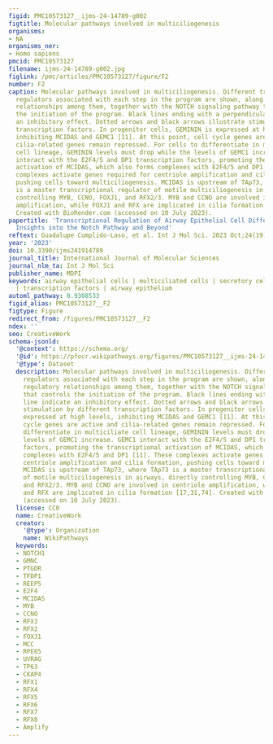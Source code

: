 ```yaml
---
figid: PMC10573127__ijms-24-14789-g002
figtitle: Molecular pathways involved in multiciliogenesis
organisms:
- NA
organisms_ner:
- Homo sapiens
pmcid: PMC10573127
filename: ijms-24-14789-g002.jpg
figlink: /pmc/articles/PMC10573127/figure/F2
number: F2
caption: Molecular pathways involved in multiciliogenesis. Different transcriptional
  regulators associated with each step in the program are shown, along with the regulatory
  relationships among them, together with the NOTCH signaling pathway that controls
  the initiation of the program. Black lines ending with a perpendicular line indicate
  an inhibitory effect. Dotted arrows and black arrows illustrate stimulation by different
  transcription factors. In progenitor cells, GEMININ is expressed at high levels,
  inhibiting MCIDAS and GEMC1 [11]. At this point, cell cycle genes are active and
  cilia-related genes remain repressed. For cells to differentiate in multiciliate
  cell lineage, GEMININ levels must drop while the levels of GEMC1 increase. GEMC1
  interact with the E2F4/5 and DP1 transcription factors, promoting the transcriptional
  activation of MCIDAS, which also forms complexes with E2F4/5 and DP1 [11]. These
  complexes activate genes required for centriole amplification and cilia formation,
  pushing cells toward multiciliogenesis. MCIDAS is upstream of TAp73, where TAp73
  is a master transcriptional regulator of motile multiciliogenesis in airways, directly
  controlling MYB, CCNO, FOXJ1, and RFX2/3. MYB and CCNO are involved in centriole
  amplification, while FOXJ1 and RFX are implicated in cilia formation [17,31,74].
  Created with BioRender.com (accessed on 10 July 2023).
papertitle: 'Transcriptional Regulation of Airway Epithelial Cell Differentiation:
  Insights into the Notch Pathway and Beyond'
reftext: Guadalupe Cumplido-Laso, et al. Int J Mol Sci. 2023 Oct;24(19):14789.
year: '2023'
doi: 10.3390/ijms241914789
journal_title: International Journal of Molecular Sciences
journal_nlm_ta: Int J Mol Sci
publisher_name: MDPI
keywords: airway epithelial cells | multiciliated cells | secretory cells | Notch
  | transcription factors | airway epithelium
automl_pathway: 0.9308533
figid_alias: PMC10573127__F2
figtype: Figure
redirect_from: /figures/PMC10573127__F2
ndex: ''
seo: CreativeWork
schema-jsonld:
  '@context': https://schema.org/
  '@id': https://pfocr.wikipathways.org/figures/PMC10573127__ijms-24-14789-g002.html
  '@type': Dataset
  description: Molecular pathways involved in multiciliogenesis. Different transcriptional
    regulators associated with each step in the program are shown, along with the
    regulatory relationships among them, together with the NOTCH signaling pathway
    that controls the initiation of the program. Black lines ending with a perpendicular
    line indicate an inhibitory effect. Dotted arrows and black arrows illustrate
    stimulation by different transcription factors. In progenitor cells, GEMININ is
    expressed at high levels, inhibiting MCIDAS and GEMC1 [11]. At this point, cell
    cycle genes are active and cilia-related genes remain repressed. For cells to
    differentiate in multiciliate cell lineage, GEMININ levels must drop while the
    levels of GEMC1 increase. GEMC1 interact with the E2F4/5 and DP1 transcription
    factors, promoting the transcriptional activation of MCIDAS, which also forms
    complexes with E2F4/5 and DP1 [11]. These complexes activate genes required for
    centriole amplification and cilia formation, pushing cells toward multiciliogenesis.
    MCIDAS is upstream of TAp73, where TAp73 is a master transcriptional regulator
    of motile multiciliogenesis in airways, directly controlling MYB, CCNO, FOXJ1,
    and RFX2/3. MYB and CCNO are involved in centriole amplification, while FOXJ1
    and RFX are implicated in cilia formation [17,31,74]. Created with BioRender.com
    (accessed on 10 July 2023).
  license: CC0
  name: CreativeWork
  creator:
    '@type': Organization
    name: WikiPathways
  keywords:
  - NOTCH1
  - GMNC
  - PTGDR
  - TFDP1
  - REEP5
  - E2F4
  - MCIDAS
  - MYB
  - CCNO
  - RFX3
  - RFX2
  - FOXJ1
  - MCC
  - RPE65
  - UVRAG
  - TP63
  - CKAP4
  - RFX1
  - RFX4
  - RFX5
  - RFX6
  - RFX7
  - RFX8
  - Amplify
---
```

